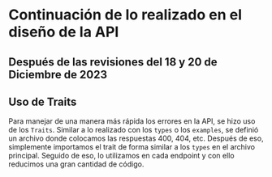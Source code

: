 # Continuación de lo realizado en el diseño de la API
## Después de las revisiones del 18 y 20 de Diciembre de 2023

## Uso de Traits

Para manejar de una manera más rápida los errores en la API, se hizo uso de los `Traits`. Similar a lo realizado con los `types` o los `examples`, se definió un archivo donde colocamos las respuestas 400, 404, etc. Después de eso, simplemente importamos el trait de forma similar a los `types` en el archivo principal. Seguido de eso, lo utilizamos en cada endpoint y con ello reducimos una gran cantidad de código.